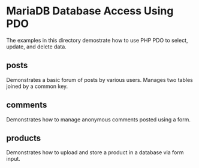 # MariaDB Database Access Using PDO
The examples in this directory demostrate how to use PHP PDO to select, update, and delete data.

## posts
Demonstrates a basic forum of posts by various users. Manages two tables joined by a common key.

## comments
Demonstrates how to manage anonymous comments posted using a form.

## products
Demonstrates how to upload and store a product in a database via form input.

